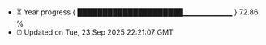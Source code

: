 - ⏳ Year progress { █████████████████████▁▁▁▁▁▁▁▁▁ } 72.86 %
- ⏰ Updated on Tue, 23 Sep 2025 22:21:07 GMT

